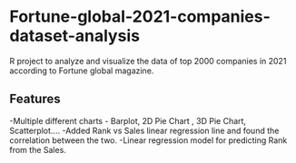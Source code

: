 # Fortune-global-2021-companies-dataset-analysis
R project to analyze and visualize the data of top 2000 companies in 2021 according to Fortune global magazine.
## Features
-Multiple different charts - Barplot, 2D Pie Chart , 3D Pie Chart, Scatterplot....
-Added Rank vs Sales linear regression line and found the correlation between the two.
-Linear regression model for predicting Rank from the Sales.